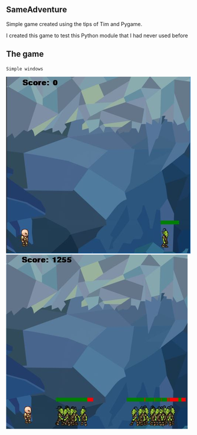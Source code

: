 ## SameAdventure 

Simple game created using the tips of Tim and Pygame.

I created this game to test this Python module that I had never used before

## The game

`Simple windows`

![Monsters_1](images/1.JPG)
![Monsters_2](images/2.JPG)